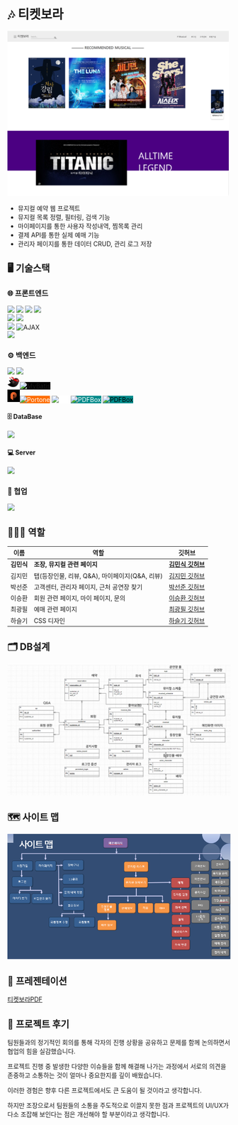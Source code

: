 # 🎶 티켓보라
<div>
  <img src = "https://github.com/rlaalstlr09/Musical/blob/main/portfolio/메인페이지1.png" style="width:500px;"><br>
  <img src = "https://github.com/rlaalstlr09/Musical/blob/main/portfolio/메인페이지2.png" style="width:500px;">
</div>
<ul>
  <li>뮤지컬 예약 웹 프로젝트</li>
  <li>뮤지컬 목록 정렬, 필터링, 검색 기능</li>
  <li>마이페이지를 통한 사용자 작성내역, 찜목록 관리</li>
  <li>결제 API를 통한 실제 예매 기능</li>
  <li>관리자 페이지를 통한 데이터 CRUD, 관리 로그 저장</li>
</ul>

## 🖥️ 기술스택

### 🌐 프론트엔드

<div>
  <img src="https://img.shields.io/badge/JSP-%23007396.svg?&style=for-the-badge&logo=java&logoColor=white" />
  <img src="https://img.shields.io/badge/html5-%23E34F26.svg?&style=for-the-badge&logo=html5&logoColor=white" />
  <img src="https://img.shields.io/badge/css3-%231572B6.svg?&style=for-the-badge&logo=css3&logoColor=white" />
  <img src="https://img.shields.io/badge/javascript-%23F7DF1E.svg?&style=for-the-badge&logo=javascript&logoColor=black" /> <br>
  <img src="https://img.shields.io/badge/bootstrap-%237952B3.svg?&style=for-the-badge&logo=bootstrap&logoColor=white" />
  <img src="https://img.shields.io/badge/swiper-%236332F6.svg?&style=for-the-badge&logo=swiper&logoColor=white" /> <br>
  <img src="https://img.shields.io/badge/jquery-%230769AD.svg?&style=for-the-badge&logo=jquery&logoColor=white" />
  <img src="https://img.shields.io/badge/AJAX-4BC51D?style=for-the-badge" alt="AJAX"> <br>
  <img src="https://img.shields.io/badge/Kakao_Map_API-%23FFCD00.svg?&style=for-the-badge&logo=kakao&logoColor=black" />
</div>

### ⚙️ 백엔드

<div>
  <img src="https://img.shields.io/badge/spring-%236DB33F.svg?&style=for-the-badge&logo=spring&logoColor=white" />
  <img src="https://img.shields.io/badge/SpringSecurity-%236DB33F.svg?&style=for-the-badge&logo=springsecurity&logoColor=white" /> <br>
  <img src = "https://github.com/rlaalstlr09/Musical/blob/main/portfolio/mybatis.png" style="width:28px; height:28px;"><img src="https://img.shields.io/badge/MyBatis-ffffff?style=for-the-badge&logo=none" alt="MyBatis" style="background-color: #000000; color: balck;"> <br>
  <img src = "https://github.com/rlaalstlr09/Musical/blob/main/portfolio/portone.jpg" style="width:28px; height:28px;"><img src="https://img.shields.io/badge/Portone-black?style=for-the-badge&logo=none" alt="Portone" style="background-color: #FE6E00; color: white;">
  <img src="https://img.shields.io/badge/Apache--POI-black?style=for-the-badge&logo=none" alt="POI" style="background-color: white; color: white;">
  <img src="https://img.shields.io/badge/PDFBox-008B8B?style=for-the-badge&logo=none" alt="PDFBox" style="background-color: #008B8B; color: white;">
  <img src="https://img.shields.io/badge/ImageIO-eeeeee?style=for-the-badge&logo=none" alt="PDFBox" style="background-color: #008B8B; color: black;">
  

  #### 🗄️ DataBase
  <img src="https://img.shields.io/badge/Oracle_DB-%23F80000.svg?&style=for-the-badge&logo=oracle&logoColor=white" />

  #### 💻 Server
<img src="https://img.shields.io/badge/Apache_Tomcat%20tomcat-%23F8DC75.svg?&style=for-the-badge&logo=apache%20tomcat&logoColor=black" />
  
</div>

### 🤝 협업

<img src="https://img.shields.io/badge/github-%23181717.svg?&style=for-the-badge&logo=github&logoColor=white" />

## 👨‍👨‍👧 역할
| 이름 | 역할  | 깃허브 |
|-------|-------|-------|
| **김민식** | **조장, 뮤지컬 관련 페이지** | [**김민식 깃허브**](github.com/rlaalstlr09) |
| 김지민 | 탭(등장인물, 리뷰, Q&A), 마이페이지(Q&A, 리뷰) | [김지민 깃허브](github.com/danlacode) |
| 박선준 | 고객센터, 관리자 페이지, 근처 공연장 찾기 | [박선준 깃허브](github.com/adventureJava) |
| 이승환 | 회원 관련 페이지, 마이 페이지, 문의 | [이승환 깃허브](github.com/danlacode) |
| 최광필 | 예매 관련 페이지 | [최광필 깃허브](github.com/danlacode) |
| 하슬기 | CSS 디자인 | [하슬기 깃허브](github.com/danlacode) |


## 🗂 DB설계
![ERD](https://github.com/rlaalstlr09/Musical/blob/main/portfolio/ER%EB%8B%A4%EC%9D%B4%EC%96%B4%EA%B7%B8%EB%9E%A8.png)
## 🗺 사이트 맵
![SITEMAP](https://github.com/rlaalstlr09/Musical/blob/main/portfolio/%EC%82%AC%EC%9D%B4%ED%8A%B8%EB%A7%B5.png)
## 🎤 프레젠테이션
[티켓보라PDF](https://github.com/rlaalstlr09/Musical/blob/main/portfolio/%ED%8B%B0%EC%BC%93%EB%B3%B4%EB%9D%BC.pdf)

## 💌 프로젝트 후기

팀원들과의 정기적인 회의를 통해 각자의 진행 상황을 공유하고 문제를 함께 논의하면서 협업의 힘을 실감했습니다. 

프로젝트 진행 중 발생한 다양한 이슈들을 함께 해결해 나가는 과정에서 서로의 의견을 존중하고 소통하는 것이 얼마나 중요한지를 깊이 배웠습니다.
 
이러한 경험은 향후 다른 프로젝트에서도 큰 도움이 될 것이라고 생각합니다.

하지만 조장으로서 팀원들의 소통을 주도적으로 이끌지 못한 점과 프로젝트의 UI/UX가 다소 조잡해 보인다는 점은 개선해야 할 부분이라고 생각합니다.



